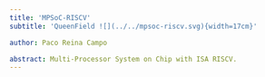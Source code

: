 ```yaml
---
title: 'MPSoC-RISCV'
subtitle: 'QueenField ![](../../mpsoc-riscv.svg){width=17cm}'

author: Paco Reina Campo

abstract: Multi-Processor System on Chip with ISA RISCV.
---
```

